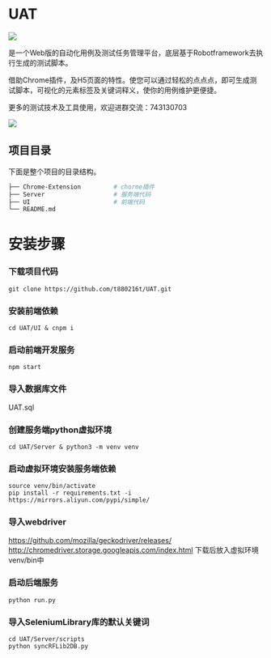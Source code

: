 # UAT

![](https://t880216t.github.io/vft_doc/img/chromeExtension.gif)

是一个Web版的自动化用例及测试任务管理平台，底层基于Robotframework去执行生成的测试脚本。

借助Chrome插件，及H5页面的特性。使您可以通过轻松的点点点，即可生成测试脚本，可视化的元素标签及关键词释义，使你的用例维护更便捷。

更多的测试技术及工具使用，欢迎进群交流：743130703

![](https://testerhome.com/uploads/photo/2019/80beba6b-1412-45a2-8a9d-394da51a63fb.jpg!large)

## 项目目录
下面是整个项目的目录结构。

```bash
├── Chrome-Extension         # chorme插件
├── Server                   # 服务端代码
├── UI                       # 前端代码
└── README.md
```

# 安装步骤

###  下载项目代码
```shell
git clone https://github.com/t880216t/UAT.git
```

###  安装前端依赖
```shell
cd UAT/UI & cnpm i
```

###  启动前端开发服务
```shell
npm start
```

###  导入数据库文件
UAT.sql

###  创建服务端python虚拟环境
```shell
cd UAT/Server & python3 -m venv venv
```

###  启动虚拟环境安装服务端依赖
```shell
source venv/bin/activate
pip install -r requirements.txt -i https://mirrors.aliyun.com/pypi/simple/
```

###  导入webdriver
https://github.com/mozilla/geckodriver/releases/
http://chromedriver.storage.googleapis.com/index.html
下载后放入虚拟环境venv/bin中

###  启动后端服务
```shell
python run.py
```

### 导入SeleniumLibrary库的默认关键词
```shell
cd UAT/Server/scripts
python syncRFLib2DB.py
```
